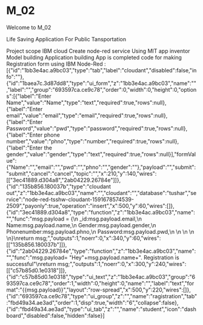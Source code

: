 # M_02


Welcome to M_02

 
Life Saving Application For Public Tansportation

Project scope
IBM cloud
Create node-red service
Using MIT app inventor
Model building
Application building
App is completed
code for making Registration form using IBM Node-Red
:[{"id":"1bb3e4ac.a9bc03","type":"tab","label":"cloudant","disabled":false,"info":""},{"id":"1baea7c.3d87dd8","type":"ui_form","z":"1bb3e4ac.a9bc03","name":"","label":"","group":"693597ca.ce9c78","order":0,"width":0,"height":0,"options":[{"label":"Enter Name","value":"Name","type":"text","required":true,"rows":null},{"label":"Enter email","value":"email","type":"email","required":true,"rows":null},{"label":"Enter Password","value":"pwd","type":"password","required":true,"rows":null},{"label":"Enter phone number","value":"phno","type":"number","required":true,"rows":null},{"label":"Enter the gender","value":"gender","type":"text","required":true,"rows":null}],"formValue":{"Name":"","email":"","pwd":"","phno":"","gender":""},"payload":"","submit":"submit","cancel":"cancel","topic":"","x":210,"y":140,"wires":[["3ec41889.d304a8","2ab04229.26784e"]]},{"id":"135b856.180037b","type":"cloudant out","z":"1bb3e4ac.a9bc03","name":"","cloudant":"","database":"tushar","service":"node-red-tsshw-cloudant-1591678574539-2509","payonly":true,"operation":"insert","x":500,"y":60,"wires":[]},{"id":"3ec41889.d304a8","type":"function","z":"1bb3e4ac.a9bc03","name":"","func":"msg.payload = {\n    _id:msg.payload.email,\n    Name:msg.payload.name,\n    Gender:msg.payload.gender,\n    Phonenumber:msg.payload.phno,\n    Password:msg.payload.pwd,\n    \n    \n    \n    \n}\nreturn msg;","outputs":1,"noerr":0,"x":340,"y":60,"wires":[["135b856.180037b"]]},{"id":"2ab04229.26784e","type":"function","z":"1bb3e4ac.a9bc03","name":"","func":"msg.payload= \"Hey\"+msg.payload.name+\". Registration is successful\"\nreturn msg;","outputs":1,"noerr":0,"x":300,"y":240,"wires":[["c57b85d0.1e0318"]]},{"id":"c57b85d0.1e0318","type":"ui_text","z":"1bb3e4ac.a9bc03","group":"693597ca.ce9c78","order":1,"width":0,"height":0,"name":"","label":"text","format":"{{msg.payload}}","layout":"row-spread","x":500,"y":220,"wires":[]},{"id":"693597ca.ce9c78","type":"ui_group","z":"","name":"ragistration","tab":"fbd49a34.ae3ad","order":1,"disp":true,"width":"6","collapse":false},{"id":"fbd49a34.ae3ad","type":"ui_tab","z":"","name":"student","icon":"dashboard","disabled":false,"hidden":false}]
